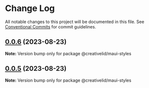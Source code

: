 # Change Log

All notable changes to this project will be documented in this file.
See [Conventional Commits](https://conventionalcommits.org) for commit guidelines.

## [0.0.6](https://github.com/Creative-Lid/lib-maui/compare/@creativelid/maui-styles@0.0.5...@creativelid/maui-styles@0.0.6) (2023-08-23)

**Note:** Version bump only for package @creativelid/maui-styles





## [0.0.5](https://github.com/Creative-Lid/lib-maui/compare/@creativelid/maui-styles@0.0.4...@creativelid/maui-styles@0.0.5) (2023-08-23)

**Note:** Version bump only for package @creativelid/maui-styles

